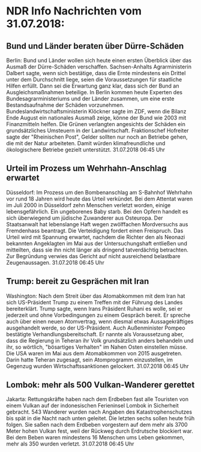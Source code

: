 # NDR Info Nachrichten vom 31.07.2018:


## Bund und Länder beraten über Dürre-Schäden
Berlin: Bund und Länder wollen sich heute einen ersten Überblick über das Ausmaß der Dürre-Schäden verschaffen. Sachsen-Anhalts Agrarministerin Dalbert sagte, wenn sich bestätige, dass die Ernte mindestens ein Drittel unter dem Durchschnitt liege, seien die Voraussetzungen für staatliche Hilfen erfüllt. Dann sei die Erwartung ganz klar, dass sich der Bund an Ausgleichsmaßnahmen beteilige. In Berlin kommen heute Experten des Bundesagrarministeriums und der Länder zusammen, um eine erste Bestandsaufnahme der Schäden vorzunehmen. Bundeslandwirtschaftsministerin Klöckner sagte im ZDF, wenn die Bilanz Ende August ein nationales Ausmaß zeige, könne der Bund wie 2003 mit Finanzmitteln helfen. Die Grünen verlangten angesichts der Schäden ein grundsätzliches Umsteuern in der Landwirtschaft. Fraktionschef Hofreiter sagte der "Rheinischen Post", Gelder sollten nur noch an Betriebe gehen, die mit der Natur arbeiteten. Damit würden klimafreundliche und ökologischere Betriebe gezielt unterstützt. 31.07.2018 06:45 Uhr 

## Urteil im Prozess um Wehrhahn-Anschlag erwartet
Düsseldorf: Im Prozess um den Bombenanschlag am S-Bahnhof Wehrhahn vor rund 18 Jahren wird heute das Urteil verkündet. Bei dem Attentat waren im Juli 2000 in Düsseldorf zehn Menschen verletzt worden, einige lebensgefährlich. Ein ungeborenes Baby starb. Bei den Opfern handelt es sich überwiegend um jüdische Zuwanderer aus Osteuropa. Der Staatsanwalt hat lebenslange Haft wegen zwölffachen Mordversuchs aus Fremdenhass beantragt. Die Verteidigung fordert einen Freispruch. Das Urteil wird mit Spannung erwartet, nachdem die Richter den als Neonazi bekannten Angeklagten im Mai aus der Untersuchungshaft entließen und mitteilten, dass sie ihn nicht länger als dringend tatverdächtig betrachten. Zur Begründung verwies das Gericht auf nicht ausreichend belastbare Zeugenaussagen. 31.07.2018 06:45 Uhr 

## Trump: bereit zu Gesprächen mit Iran
Washington: 	Nach dem Streit über das Atomabkommen mit dem Iran hat sich US-Präsident Trump  zu einem Treffen mit der Führung des Landes bereiterklärt. Trump sagte, wenn Irans Präsident Ruhani es wolle, sei er jederzeit und ohne Vorbedingungen zu einem Gespräch bereit. Er spreche auch über einen neuen Atomvertrag, wenn diesmal etwas Aussagekräftiges ausgehandelt werde, so der US-Präsident. Auch Außenminister Pompeo bestätigte Verhandlungsbereitschaft. Er nannte als Voraussetzung aber, dass die Regierung in Teheran ihr Volk grundsätzlich anders behandeln und ihr, so wörtlich, "bösartiges Verhalten" im Nahen Osten einstellen müsse. Die USA waren im Mai aus dem Atomabkommen von 2015 ausgetreten. Darin hatte Teheran zugesagt, sein Atomprogramm einzustellen, im Gegenzug wurden Wirtschaftssanktionen gelockert. 31.07.2018 06:45 Uhr 

## Lombok: mehr als 500 Vulkan-Wanderer gerettet
Jakarta: Rettungskräfte haben nach dem Erdbeben fast alle Touristen von einem Vulkan auf der indonesischen Ferieninsel Lombok in Sicherheit gebracht. 543 Wanderer wurden nach Angaben des Katastrophenschutzes bis spät in die Nacht nach unten geleitet. Die letzten sechs sollen heute früh folgen. Sie saßen nach dem Erdbeben vorgestern auf dem mehr als 3700 Meter hohen Vulkan fest, weil der Rückweg durch Erdrutsche blockiert war. Bei dem Beben waren mindestens 16 Menschen ums Leben gekommen, mehr als 350 wurden verletzt. 31.07.2018 06:45 Uhr 
